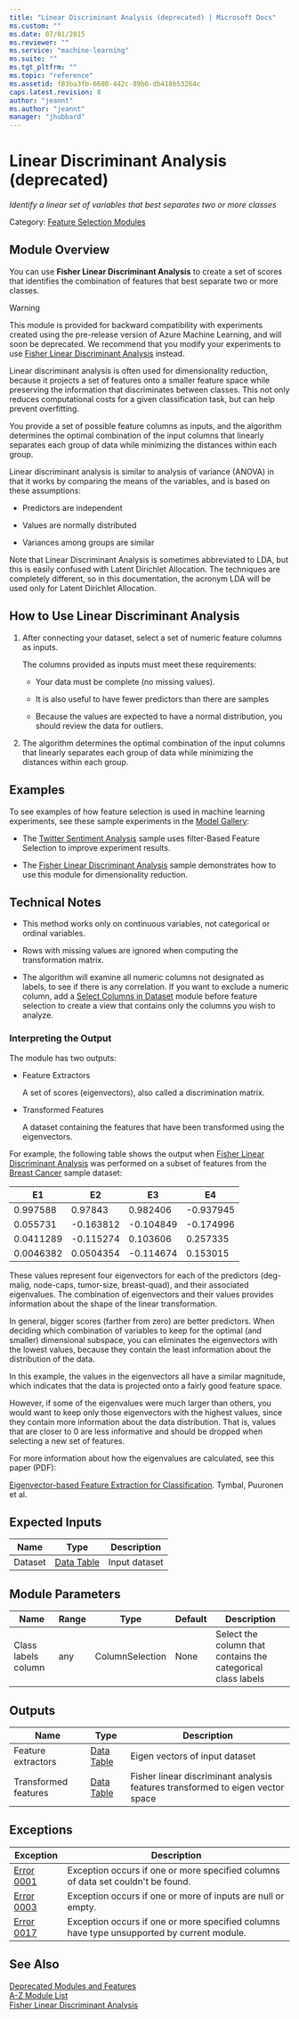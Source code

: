 ```yaml
---
title: "Linear Discriminant Analysis (deprecated) | Microsoft Docs"
ms.custom: ""
ms.date: 07/01/2015
ms.reviewer: ""
ms.service: "machine-learning"
ms.suite: ""
ms.tgt_pltfrm: ""
ms.topic: "reference"
ms.assetid: f83ba3fb-6680-442c-89b6-db418b53264c
caps.latest.revision: 8
author: "jeannt"
ms.author: "jeannt"
manager: "jhubbard"
---
```

# Linear Discriminant Analysis (deprecated)
*Identify a linear set of variables that best separates two or more classes*  
  
 Category: [Feature Selection Modules](feature-selection-modules.md)  
  
##  <a name="Remarks"></a> Module Overview  
 You can use **Fisher Linear Discriminant Analysis** to create a set of scores that identifies the combination of features that best separate two or more classes.  
  
> [!WARNING]
>  This module is provided for backward compatibility with experiments created using the pre-release version of Azure Machine Learning, and will soon be deprecated. We recommend that you modify your experiments to use [Fisher Linear Discriminant Analysis](fisher-linear-discriminant-analysis.md) instead.  
  
 Linear discriminant analysis is often used for dimensionality reduction, because it projects a set of features onto a smaller feature space while preserving the information that discriminates between classes. This not only reduces computational costs for a given classification task, but can help prevent overfitting.  
  
 You provide a set of possible feature columns as inputs, and the algorithm determines the optimal combination of the input columns that linearly separates each group of data while minimizing the distances within each group.  
  
 Linear discriminant analysis is similar to analysis of variance (ANOVA) in that it works by comparing the means of the variables, and is based on these assumptions:  
  
-   Predictors are independent  
  
-   Values are normally distributed  
  
-   Variances among groups are similar  
  
 Note that Linear Discriminant Analysis is sometimes abbreviated to LDA, but this is easily confused with Latent Dirichlet Allocation. The techniques are completely different, so in this documentation, the acronym LDA will be used only for Latent Dirichlet Allocation.  
  
## How to Use Linear Discriminant Analysis  
  
1.  After connecting your dataset, select a set of numeric feature columns as inputs.  
  
     The columns provided as inputs must meet these requirements:  
  
    -   Your data must be complete (no missing values).  
  
    -   It is also useful to have fewer predictors than there are samples  
  
    -   Because the values are expected to have a normal distribution, you should review the data for outliers.  
  
2.  The algorithm determines the optimal combination of the input columns that linearly separates each group of data while minimizing the distances within each group.  
  
## Examples  
 To see examples of how feature selection is used in machine learning experiments, see these sample experiments in the [Model Gallery](https://gallery.cortanaintelligence.com/):  
  
-   The [Twitter Sentiment Analysis](http://go.microsoft.com/fwlink/?LinkId=525274) sample uses filter-Based Feature Selection to improve experiment results.  
  
-   The [Fisher Linear Discriminant Analysis](https://gallery.cortanaintelligence.com/Details/35da9465c13f4050babff2f297284dc1) sample demonstrates how to use this module for dimensionality reduction.  
  
##  <a name="Notes"></a> Technical Notes  
  
-   This method works only on continuous variables, not categorical or ordinal variables.  
  
-   Rows with missing values are ignored when computing the transformation matrix.  
  
-   The algorithm will examine all numeric columns not designated as labels, to see if there is any correlation. If you want to exclude a numeric column, add a [Select Columns in Dataset](select-columns-in-dataset.md) module before feature selection to create a view that contains only the columns you wish to analyze.  
  
### Interpreting the Output  
 The module has two outputs:  
  
-   Feature Extractors  
  
     A set of scores (eigenvectors), also called a discrimination matrix.  
  
-   Transformed Features  
  
     A dataset containing the features that have been transformed using the eigenvectors.  
  
 For example, the following table shows the output when [Fisher Linear Discriminant Analysis](fisher-linear-discriminant-analysis.md) was performed on a subset of features from the [Breast Cancer](http://go.microsoft.com/fwlink/?LinkId=525726) sample dataset:  
  
|E1|E2|E3|E4|  
|--------|--------|--------|--------|  
|0.997588|0.97843|0.982406|-0.937945|  
|0.055731|-0.163812|-0.104849|-0.174996|  
|0.0411289|-0.115274|0.103606|0.257335|  
|0.0046382|0.0504354|-0.114674|0.153015|  
  
 These values represent four eigenvectors for each of the predictors (deg-malig, node-caps, tumor-size, breast-quad), and their associated eigenvalues. The combination of eigenvectors and their values provides information about the shape of the linear transformation.  
  
 In general, bigger scores (farther from zero) are better predictors. When deciding which combination of variables to keep for the optimal (and smaller) dimensional subspace, you can eliminates the eigenvectors with the lowest values, because they contain the least information about the distribution of the data.  
  
 In this example, the values in the eigenvectors all have a similar magnitude, which indicates that the data is projected onto a fairly good feature space.  
  
 However, if some of the eigenvalues were much larger than others, you would want to keep only those eigenvectors with the highest values, since they contain more information about the data distribution. That is, values that are closer to 0 are less informative and should be dropped when selecting a new set of features.  
  
 For more information about how the eigenvalues are calculated, see this paper (PDF):  
  
 [Eigenvector-based Feature Extraction for Classification](http://www.aaai.org/Papers/FLAIRS/2002/FLAIRS02-070.pdf). Tymbal, Puuronen et al.  
  
##  <a name="ExpectedInputs"></a> Expected Inputs  
  
|Name|Type|Description|  
|----------|----------|-----------------|  
|Dataset|[Data Table](data-table.md)|Input dataset|  
  
##  <a name="parameters"></a> Module Parameters  
  
|Name|Range|Type|Default|Description|  
|----------|-----------|----------|-------------|-----------------|  
|Class labels column|any|ColumnSelection|None|Select the column that contains the categorical class labels|  
  
##  <a name="Outputs"></a> Outputs  
  
|Name|Type|Description|  
|----------|----------|-----------------|  
|Feature extractors|[Data Table](data-table.md)|Eigen vectors of input dataset|  
|Transformed features|[Data Table](data-table.md)|Fisher linear discriminant analysis features transformed to eigen vector space|  
  
##  <a name="exceptions"></a> Exceptions  
  
|Exception|Description|  
|---------------|-----------------|  
|[Error 0001](errors/error-0001.md)|Exception occurs if one or more specified columns of data set couldn't be found.|  
|[Error 0003](errors/error-0003.md)|Exception occurs if one or more of inputs are null or empty.|  
|[Error 0017](errors/error-0017.md)|Exception occurs if one or more specified columns have type unsupported by current module.|  
  
## See Also  
 [Deprecated Modules and Features](deprecated-modules-and-features.md)   
 [A-Z Module List](a-z-module-list.md)   
 [Fisher Linear Discriminant Analysis](fisher-linear-discriminant-analysis.md)